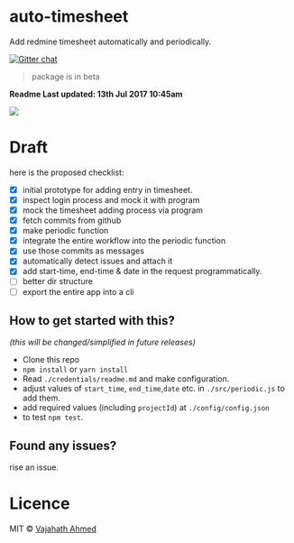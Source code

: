 # auto-timesheet
Add redmine timesheet automatically and periodically.

[![Gitter chat](https://badges.gitter.im/npm-sqlify/gitter.png)](https://gitter.im/auto-timesheet/Lobby?utm_source=share-link&utm_medium=link&utm_campaign=share-link)

> package is in beta

**Readme Last updated: 13th Jul 2017 10:45am**

![](https://cdn.dribbble.com/users/92827/screenshots/2652793/lab-icon.png)

# Draft

here is the proposed checklist:
- [x] initial prototype for adding entry in timesheet.
- [x] inspect login process and mock it with program
- [x] mock the timesheet adding process via program
- [x] fetch commits from github
- [x] make periodic function
- [x] integrate the entire workflow into the periodic function
- [x] use those commits as messages
- [x] automatically detect issues and attach it
- [x] add start-time, end-time & date in the request programmatically.
- [ ] better dir structure
- [ ] export the entire app into a cli

## How to get started with this?
*(this will be changed/simplified in future releases)*

- Clone this repo
- `npm install` or `yarn install`
- Read `./credentials/readme.md` and make configuration.
- adjust values of `start_time`, `end_time`,`date` etc. in `./src/periodic.js` to add them.
- add required values (including `projectId`) at `./config/config.json`
- to test `npm test`.

## Found any issues?
rise an issue.

# Licence
MIT &copy; [Vajahath Ahmed](https://twitter.com/vajahath7)
